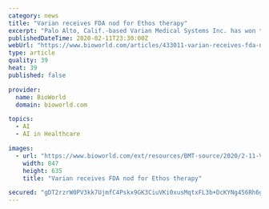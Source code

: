 ```yaml
---
category: news
title: "Varian receives FDA nod for Ethos therapy"
excerpt: "Palo Alto, Calif.-based Varian Medical Systems Inc. has won the U.S. FDA’s nod for its Ethos therapy, an artificial intelligence (AI)-driven holistic solution that is aiming to transform cancer care. This solution is designed to deliver an entire adaptive treatment in a typical 15-minute slot and is intended to put the patient at the center ..."
publishedDateTime: 2020-02-11T23:30:00Z
webUrl: "https://www.bioworld.com/articles/433011-varian-receives-fda-nod-for-ethos-therapy"
type: article
quality: 39
heat: 39
published: false

provider:
  name: BioWorld
  domain: bioworld.com

topics:
  - AI
  - AI in Healthcare

images:
  - url: "https://www.bioworld.com/ext/resources/BMT-source/2020/2-11-Varian-Ethos.png?height=635&t=1581460039&width=1200"
    width: 847
    height: 635
    title: "Varian receives FDA nod for Ethos therapy"

secured: "gDT2rzrW0PV3kk7UjmfC4Pskx9GK3CiuVKi0xusMqtxFL3b+DcKYNg456Rh6gMGUznoyLVzM6kjaafbWbwkBgYC/0g4F/AADLvNIkWkUutNrMDrntWSdZxkWdTl4CHNG5OkcjeZ6HJLvVNAed6gYIXCkRzKh/EX5Scgzzw8yLjFM0JM8pyI4O5znJDyB33t6W4H2A6pjOLi5yFKHXXc6p8qHltN1ahQVGr11IQAKlcb22HhyJFslGtkbmKNBy8UytGYAbQCs9YQdf1AC4QaRoNy9mc/dAKe6H/MwLu2JFJLdniieemfrbyDnrR3IBHVdAV6bJd/Jf9049ji3rvmRdwm8a29lkmOl2J9SJfISUyP8MapqILQQYgs+M0xQfuXjWWeYz5ov51i2HbBlYZYxThTgR7XVjxAT1+UNs1T7X2WFKzllKMxMgwTVJYlnP616fmCqgQsns5Ken1n+WY/W8Kekc272APK+pAVg+g+ofqs=;LUOvc7nSzs5fiyHHPa5Rwg=="
---
```


